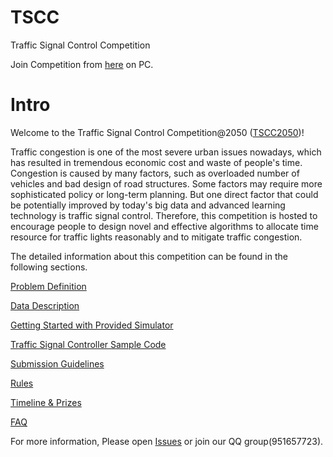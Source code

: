 # TSCC
Traffic Signal Control Competition

Join Competition from [here](http://www.tscc2050.com/) on PC.

# Intro
Welcome to the Traffic Signal Control Competition@2050 ([TSCC2050](http://www.tscc2050.com/))!

Traffic congestion is one of the most severe urban issues nowadays, which has resulted in tremendous economic cost and waste of people's time. Congestion is caused by many factors, such as overloaded number of vehicles and bad design of road structures. Some factors may require more sophisticated policy or long-term planning. But one direct factor that could be potentially improved by today's big data and advanced learning technology is traffic signal control. Therefore, this competition is hosted to encourage people to design novel and effective algorithms to allocate time resource for traffic lights reasonably and to mitigate traffic congestion.

The detailed information about this competition can be found in the following sections.

[Problem Definition](https://github.com/tianrang-intelligence/TSCC2019/wiki/Problem-Definition)

[Data Description](https://github.com/tianrang-intelligence/TSCC2019/wiki/Data-Description)

[Getting Started with Provided Simulator](https://github.com/tianrang-intelligence/TSCC2019/wiki/Getting-Started-with-Provided-Simulator)

[Traffic Signal Controller Sample Code](https://github.com/tianrang-intelligence/TSCC2019/wiki/Traffic-Signal-Controller-Sample-Code)

[Submission Guidelines](https://github.com/tianrang-intelligence/TSCC2019/wiki/Submission-Guidelines)

[Rules](https://github.com/tianrang-intelligence/TSCC2019/wiki/Rules)

[Timeline & Prizes](https://github.com/tianrang-intelligence/TSCC2019/wiki/Timeline-&-Prizes)

[FAQ](https://github.com/tianrang-intelligence/TSCC2019/wiki/FAQ)

For more information, Please open [Issues](https://github.com/tianrang-intelligence/TSCC2019/issues) or join our QQ group(951657723).

